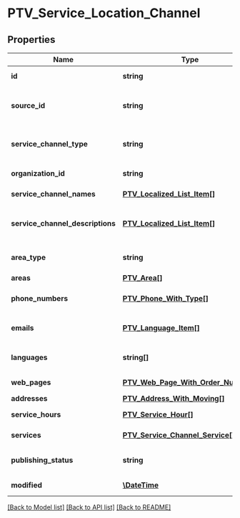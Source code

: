 # PTV_Service_Location_Channel

## Properties
Name | Type | Description | Notes
------------ | ------------- | ------------- | -------------
**id** | **string** | PTV identifier for the service channel. | [optional] 
**source_id** | **string** | External system identifier for this service channel. User needs to be logged in to be able to get/set value. | [optional] 
**service_channel_type** | **string** | Type of the service channel. Channel types: EChannel, WebPage, PrintableForm, Phone or ServiceLocation. | [optional] 
**organization_id** | **string** | PTV organization identifier responsible for the channel. | [optional] 
**service_channel_names** | [**PTV_Localized_List_Item[]**](PTV_Localized_List_Item.md) | Localized list of service channel names. | [optional] 
**service_channel_descriptions** | [**PTV_Localized_List_Item[]**](PTV_Localized_List_Item.md) | List of localized service channel descriptions. (Max.Length: 150 ShortDescription). (Max.Length: 2500 Description). | [optional] 
**area_type** | **string** | Area type (WholeCountry, WholeCountryExceptAlandIslands, AreaType). | [optional] 
**areas** | [**PTV_Area[]**](PTV_Area.md) | List of service channel areas. | [optional] 
**phone_numbers** | [**PTV_Phone_With_Type[]**](PTV_Phone_With_Type.md) | List of phone numbers for the service channel. Includes also fax numbers. | [optional] 
**emails** | [**PTV_Language_Item[]**](PTV_Language_Item.md) | List email addresses for the service channel. (Max.Length: 100). | [optional] 
**languages** | **string[]** | List of languages the service channel is available in (two letter language code). | [optional] 
**web_pages** | [**PTV_Web_Page_With_Order_Number[]**](PTV_Web_Page_With_Order_Number.md) | List of service channel web pages. | [optional] 
**addresses** | [**PTV_Address_With_Moving[]**](PTV_Address_With_Moving.md) | List of service location addresses. | [optional] 
**service_hours** | [**PTV_Service_Hour[]**](PTV_Service_Hour.md) | List of service channel service hours. | [optional] 
**services** | [**PTV_Service_Channel_Service[]**](PTV_Service_Channel_Service.md) | List of linked services including relationship data. | [optional] 
**publishing_status** | **string** | Publishing status. Possible values are: Draft, Published, Deleted or Modified. | 
**modified** | [**\DateTime**](\DateTime.md) | Date when item was modified/created (UTC). | [optional] 

[[Back to Model list]](../README.md#documentation-for-models) [[Back to API list]](../README.md#documentation-for-api-endpoints) [[Back to README]](../README.md)



